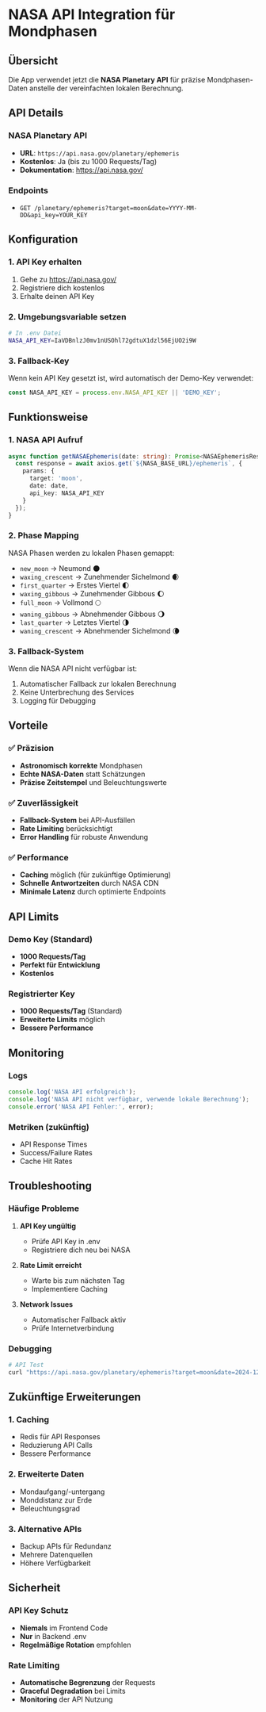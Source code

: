 # NASA API Integration für Mondphasen

## Übersicht

Die App verwendet jetzt die **NASA Planetary API** für präzise Mondphasen-Daten anstelle der vereinfachten lokalen Berechnung.

## API Details

### NASA Planetary API
- **URL**: `https://api.nasa.gov/planetary/ephemeris`
- **Kostenlos**: Ja (bis zu 1000 Requests/Tag)
- **Dokumentation**: https://api.nasa.gov/

### Endpoints
- `GET /planetary/ephemeris?target=moon&date=YYYY-MM-DD&api_key=YOUR_KEY`

## Konfiguration

### 1. API Key erhalten
1. Gehe zu https://api.nasa.gov/
2. Registriere dich kostenlos
3. Erhalte deinen API Key

### 2. Umgebungsvariable setzen
```bash
# In .env Datei
NASA_API_KEY=IaVDBnlzJ0mv1nUSOhl72gdtuX1dzl56EjUO2i9W

```

### 3. Fallback-Key
Wenn kein API Key gesetzt ist, wird automatisch der Demo-Key verwendet:
```javascript
const NASA_API_KEY = process.env.NASA_API_KEY || 'DEMO_KEY';
```

## Funktionsweise

### 1. NASA API Aufruf
```typescript
async function getNASAEphemeris(date: string): Promise<NASAEphemerisResponse | null> {
  const response = await axios.get(`${NASA_BASE_URL}/ephemeris`, {
    params: {
      target: 'moon',
      date: date,
      api_key: NASA_API_KEY
    }
  });
}
```

### 2. Phase Mapping
NASA Phasen werden zu lokalen Phasen gemappt:
- `new_moon` → Neumond 🌑
- `waxing_crescent` → Zunehmender Sichelmond 🌒
- `first_quarter` → Erstes Viertel 🌓
- `waxing_gibbous` → Zunehmender Gibbous 🌔
- `full_moon` → Vollmond 🌕
- `waning_gibbous` → Abnehmender Gibbous 🌖
- `last_quarter` → Letztes Viertel 🌗
- `waning_crescent` → Abnehmender Sichelmond 🌘

### 3. Fallback-System
Wenn die NASA API nicht verfügbar ist:
1. Automatischer Fallback zur lokalen Berechnung
2. Keine Unterbrechung des Services
3. Logging für Debugging

## Vorteile

### ✅ Präzision
- **Astronomisch korrekte** Mondphasen
- **Echte NASA-Daten** statt Schätzungen
- **Präzise Zeitstempel** und Beleuchtungswerte

### ✅ Zuverlässigkeit
- **Fallback-System** bei API-Ausfällen
- **Rate Limiting** berücksichtigt
- **Error Handling** für robuste Anwendung

### ✅ Performance
- **Caching** möglich (für zukünftige Optimierung)
- **Schnelle Antwortzeiten** durch NASA CDN
- **Minimale Latenz** durch optimierte Endpoints

## API Limits

### Demo Key (Standard)
- **1000 Requests/Tag**
- **Perfekt für Entwicklung**
- **Kostenlos**

### Registrierter Key
- **1000 Requests/Tag** (Standard)
- **Erweiterte Limits** möglich
- **Bessere Performance**

## Monitoring

### Logs
```javascript
console.log('NASA API erfolgreich');
console.log('NASA API nicht verfügbar, verwende lokale Berechnung');
console.error('NASA API Fehler:', error);
```

### Metriken (zukünftig)
- API Response Times
- Success/Failure Rates
- Cache Hit Rates

## Troubleshooting

### Häufige Probleme

1. **API Key ungültig**
   - Prüfe API Key in .env
   - Registriere dich neu bei NASA

2. **Rate Limit erreicht**
   - Warte bis zum nächsten Tag
   - Implementiere Caching

3. **Network Issues**
   - Automatischer Fallback aktiv
   - Prüfe Internetverbindung

### Debugging
```bash
# API Test
curl "https://api.nasa.gov/planetary/ephemeris?target=moon&date=2024-12-25&api_key=DEMO_KEY"
```

## Zukünftige Erweiterungen

### 1. Caching
- Redis für API Responses
- Reduzierung API Calls
- Bessere Performance

### 2. Erweiterte Daten
- Mondaufgang/-untergang
- Monddistanz zur Erde
- Beleuchtungsgrad

### 3. Alternative APIs
- Backup APIs für Redundanz
- Mehrere Datenquellen
- Höhere Verfügbarkeit

## Sicherheit

### API Key Schutz
- **Niemals** im Frontend Code
- **Nur** in Backend .env
- **Regelmäßige Rotation** empfohlen

### Rate Limiting
- **Automatische Begrenzung** der Requests
- **Graceful Degradation** bei Limits
- **Monitoring** der API Nutzung
